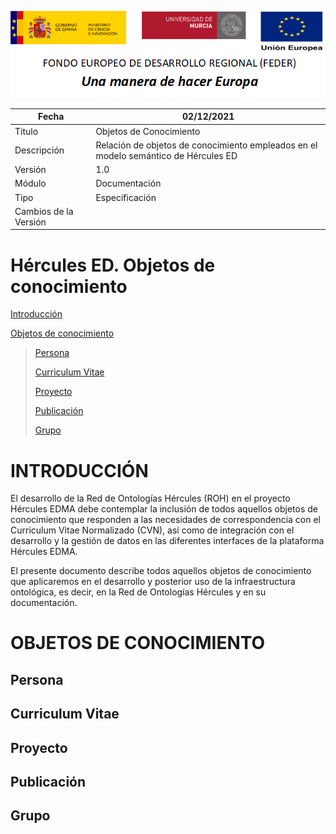 ![](../Docs/media/CabeceraDocumentosMD.png)

| Fecha         | 02/12/2021                                                   |
| ------------- | ------------------------------------------------------------ |
|Titulo|Objetos de Conocimiento| 
|Descripción|Relación de objetos de conocimiento empleados en el modelo semántico de Hércules ED|
|Versión|1.0|
|Módulo|Documentación|
|Tipo|Especificación|
|Cambios de la Versión||

# Hércules ED. Objetos de conocimiento

[Introducción](#introducción)

[Objetos de conocimiento](#objetos-de-conocimiento)

> [Persona](#persona)
>
> [Curriculum Vitae](#curriculum-vitae)
>
> [Proyecto](#proyecto)
>
> [Publicación](#publicacion)
>
> [Grupo](#grupo)

INTRODUCCIÓN
============

El desarrollo de la Red de Ontologías Hércules (ROH) en el proyecto Hércules EDMA
debe contemplar la inclusión de todos aquellos objetos de conocimiento que responden
a las necesidades de correspondencia con el Curriculum Vitae Normalizado (CVN),
así como de integración con el desarrollo y la gestión de datos en las diferentes
interfaces de la plataforma Hércules EDMA.

El presente documento describe todos aquellos objetos de conocimiento que
aplicaremos en el desarrollo y posterior uso de la infraestructura
ontológica, es decir, en la Red de Ontologías Hércules y en su documentación.

OBJETOS DE CONOCIMIENTO
=======================

Persona
-------

Curriculum Vitae
----------------

Proyecto
--------

Publicación
-----------

Grupo
-----
